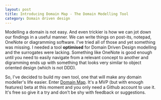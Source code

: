 ```yaml
---
layout: post
title: Introducing Domain Map - The Domain Modelling Tool
category: Domain driven design
---
```


Modelling a domain is not easy. And even trickier is how we can jot down our findings in a useful manner. We can write things on post-its, notepad, OneNote or diagramming software. I've tried all of those and yet something was missing. I needed a tool **optimised** for Domain Driven Design modelling and the surrogates were lacking. Something like OneNote is good enough until you need to easily navigate from a relevant concept to another and digramming ends up with something that looks very similar to object oriented design (which is not DDD).  

So, I've decided to build my own tool, one that will make any domain modeller's life easier. Enter [Domain Map](http://www.domain-map.rocks). It's a MVP (but with enough features) beta at this moment and you only need a Github account to use it. It's free so give it a try and don't be shy with feedback or suggestions.


